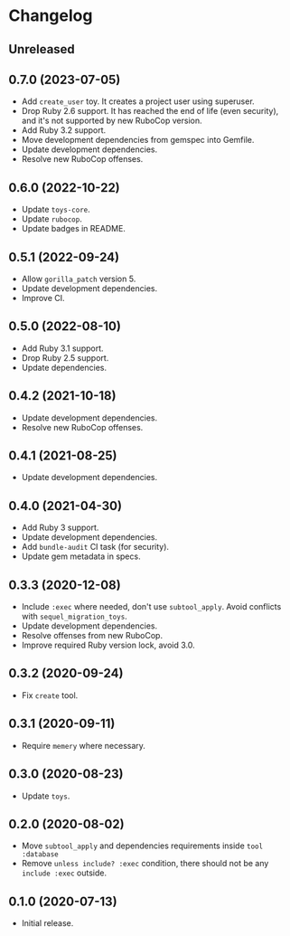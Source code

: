 # Changelog

## Unreleased

## 0.7.0 (2023-07-05)

*   Add `create_user` toy.
    It creates a project user using superuser.
*   Drop Ruby 2.6 support.
    It has reached the end of life (even security),
    and it's not supported by new RuboCop version.
*   Add Ruby 3.2 support.
*   Move development dependencies from gemspec into Gemfile.
*   Update development dependencies.
*   Resolve new RuboCop offenses.

## 0.6.0 (2022-10-22)

*   Update `toys-core`.
*   Update `rubocop`.
*   Update badges in README.

## 0.5.1 (2022-09-24)

*   Allow `gorilla_patch` version 5.
*   Update development dependencies.
*   Improve CI.

## 0.5.0 (2022-08-10)

*   Add Ruby 3.1 support.
*   Drop Ruby 2.5 support.
*   Update dependencies.

## 0.4.2 (2021-10-18)

*   Update development dependencies.
*   Resolve new RuboCop offenses.

## 0.4.1 (2021-08-25)

*   Update development dependencies.

## 0.4.0 (2021-04-30)

*   Add Ruby 3 support.
*   Update development dependencies.
*   Add `bundle-audit` CI task (for security).
*   Update gem metadata in specs.

## 0.3.3 (2020-12-08)

*   Include `:exec` where needed, don't use `subtool_apply`.
    Avoid conflicts with `sequel_migration_toys`.
*   Update development dependencies.
*   Resolve offenses from new RuboCop.
*   Improve required Ruby version lock, avoid 3.0.

## 0.3.2 (2020-09-24)

*   Fix `create` tool.

## 0.3.1 (2020-09-11)

*   Require `memery` where necessary.

## 0.3.0 (2020-08-23)

*   Update `toys`.

## 0.2.0 (2020-08-02)

*   Move `subtool_apply` and dependencies requirements inside `tool :database`
*   Remove `unless include? :exec` condition, there should not be any `include :exec` outside.

## 0.1.0 (2020-07-13)

*   Initial release.
